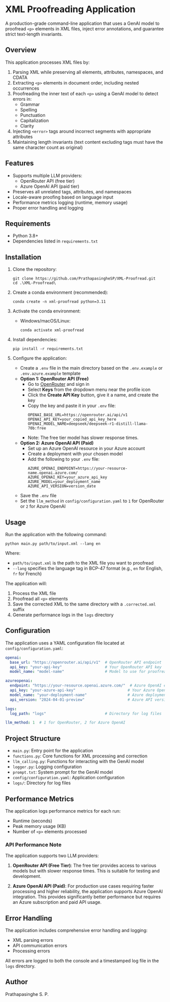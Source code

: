 # XML Proofreading Application

A production-grade command-line application that uses a GenAI model to proofread `<p>` elements in XML files, inject error annotations, and guarantee strict text-length invariants.

## Overview

This application processes XML files by:
1. Parsing XML while preserving all elements, attributes, namespaces, and CDATA
2. Extracting `<p>` elements in document order, including nested occurrences
3. Proofreading the inner text of each `<p>` using a GenAI model to detect errors in:
   - Grammar
   - Spelling
   - Punctuation
   - Capitalization
   - Clarity
4. Injecting `<error>` tags around incorrect segments with appropriate attributes
5. Maintaining length invariants (text content excluding tags must have the same character count as original)

## Features

- Supports multiple LLM providers:
  - OpenRouter API (free tier)
  - Azure OpenAI API (paid tier)
- Preserves all unrelated tags, attributes, and namespaces
- Locale-aware proofing based on language input
- Performance metrics logging (runtime, memory usage)
- Proper error handling and logging

## Requirements

- Python 3.8+
- Dependencies listed in `requirements.txt`

## Installation

1. Clone the repository:
   ```
   git clone https://github.com/PrathapasingheSP/XML-Proofread.git
   cd .\XML-Proofread\
   ```

2. Create a conda environment (recommended):
   ```
   conda create -n xml-proofread python=3.11
   ```

3. Activate the conda environment:
   - Windows/macOS/Linux:
     ```
     conda activate xml-proofread
     ```

4. Install dependencies:
   ```
   pip install -r requirements.txt
   ```

5. Configure the application:
   - Create a `.env` file in the main directory based on the `.env.example` or `.env.azure.example` template
   - **Option 1: OpenRouter API (Free)**
     - Go to [OpenRouter](https://openrouter.ai/) and sign in
     - Select **Keys** from the dropdown menu near the profile icon
     - Click the **Create API Key** button, give it a name, and create the key
     - Copy the key and paste it in your `.env` file:
       ```
       OPENAI_BASE_URL=https://openrouter.ai/api/v1
       OPENAI_API_KEY=your_copied_api_key_here
       OPENAI_MODEL_NAME=deepseek/deepseek-r1-distill-llama-70b:free
       ```
     - Note: The free tier model has slower response times.
   - **Option 2: Azure OpenAI API (Paid)**
     - Set up an Azure OpenAI resource in your Azure account
     - Create a deployment with your chosen model
     - Add the following to your `.env` file:
       ```
       AZURE_OPENAI_ENDPOINT=https://your-resource-name.openai.azure.com/
       AZURE_OPENAI_KEY=your_azure_api_key
       AZURE_MODEL=your_deployment_name
       AZURE_API_VERSION=version_date
       ```
   - Save the `.env` file
   - Set the `llm_method` in `config/configuration.yaml` to `1` for OpenRouter or `2` for Azure OpenAI

## Usage

Run the application with the following command:

```
python main.py path/to/input.xml --lang en
```

Where:
- `path/to/input.xml` is the path to the XML file you want to proofread
- `--lang` specifies the language tag in BCP-47 format (e.g., `en` for English, `fr` for French)

The application will:
1. Process the XML file
2. Proofread all `<p>` elements
3. Save the corrected XML to the same directory with a `.corrected.xml` suffix
4. Generate performance logs in the `logs` directory

## Configuration

The application uses a YAML configuration file located at `config/configuration.yaml`:

```yaml
openai:
  base_url: "https://openrouter.ai/api/v1"  # OpenRouter API endpoint
  api_key: "your-api-key"                   # Your OpenRouter API key
  model_name: "model-name"                  # Model to use for proofreading

azureopenai:
  endpoint: "https://your-resource.openai.azure.com/"  # Azure OpenAI endpoint
  api_key: "your-azure-api-key"                       # Your Azure OpenAI API key
  model_name: "your-deployment-name"                  # Azure deployment name
  api_version: "2024-04-01-preview"                   # Azure API version

logs:
  log_path: "logs"                          # Directory for log files

llm_method: 1  # 1 for OpenRouter, 2 for Azure OpenAI
```

## Project Structure

- `main.py`: Entry point for the application
- `functions.py`: Core functions for XML processing and correction
- `llm_calling.py`: Functions for interacting with the GenAI model
- `logger.py`: Logging configuration
- `prompt.txt`: System prompt for the GenAI model
- `config/configuration.yaml`: Application configuration
- `logs/`: Directory for log files

## Performance Metrics

The application logs performance metrics for each run:
- Runtime (seconds)
- Peak memory usage (KB)
- Number of `<p>` elements processed

### API Performance Note

The application supports two LLM providers:

1. **OpenRouter API (Free Tier)**: The free tier provides access to various models but with slower response times. This is suitable for testing and development.

2. **Azure OpenAI API (Paid)**: For production use cases requiring faster processing and higher reliability, the application supports Azure OpenAI integration. This provides significantly better performance but requires an Azure subscription and paid API usage.

## Error Handling

The application includes comprehensive error handling and logging:
- XML parsing errors
- API communication errors
- Processing errors

All errors are logged to both the console and a timestamped log file in the `logs` directory.

## Author

Prathapasinghe S. P.
